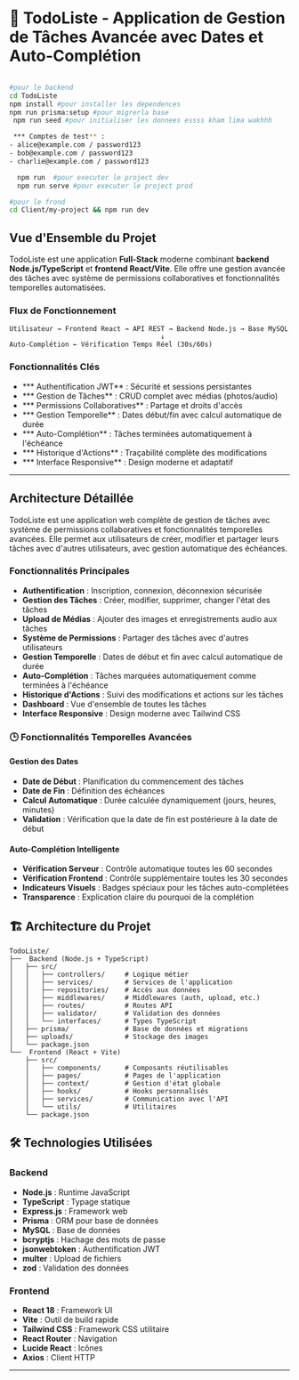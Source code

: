 # 📝 TodoListe - Application de Gestion de Tâches Avancée avec Dates et Auto-Complétion

```bash

#pour le backend
cd TodoListe
npm install #pour installer les dependences
npm run prisma:setup #pour migrerla base
 npm run seed #pour initialiser les donnees essss kham lima wakhhh

 *** Comptes de test** :
- alice@example.com / password123
- bob@example.com / password123
- charlie@example.com / password123

  npm run  #pour executer le project dev
  npm run serve #pour executer le project prod

#pour le frond
cd Client/my-project && npm run dev
```

## Vue d'Ensemble du Projet

TodoListe est une application **Full-Stack** moderne combinant **backend Node.js/TypeScript** et **frontend React/Vite**. Elle offre une gestion avancée des tâches avec système de permissions collaboratives et fonctionnalités temporelles automatisées.

###  Flux de Fonctionnement

```
Utilisateur → Frontend React → API REST → Backend Node.js → Base MySQL
                                      ↓
Auto-Complétion ← Vérification Temps Réel (30s/60s)
```

###  Fonctionnalités Clés

- *** Authentification JWT** : Sécurité et sessions persistantes
- *** Gestion de Tâches** : CRUD complet avec médias (photos/audio)
- *** Permissions Collaboratives** : Partage et droits d'accès
- *** Gestion Temporelle** : Dates début/fin avec calcul automatique de durée
- *** Auto-Complétion** : Tâches terminées automatiquement à l'échéance
- *** Historique d'Actions** : Traçabilité complète des modifications
- *** Interface Responsive** : Design moderne et adaptatif

---

##  Architecture Détaillée

TodoListe est une application web complète de gestion de tâches avec système de permissions collaboratives et fonctionnalités temporelles avancées. Elle permet aux utilisateurs de créer, modifier et partager leurs tâches avec d'autres utilisateurs, avec gestion automatique des échéances.

### Fonctionnalités Principales

- **Authentification** : Inscription, connexion, déconnexion sécurisée
- **Gestion des Tâches** : Créer, modifier, supprimer, changer l'état des tâches
- **Upload de Médias** : Ajouter des images et enregistrements audio aux tâches
- **Système de Permissions** : Partager des tâches avec d'autres utilisateurs
- **Gestion Temporelle** : Dates de début et fin avec calcul automatique de durée
- **Auto-Complétion** : Tâches marquées automatiquement comme terminées à l'échéance
- **Historique d'Actions** : Suivi des modifications et actions sur les tâches
- **Dashboard** : Vue d'ensemble de toutes les tâches
- **Interface Responsive** : Design moderne avec Tailwind CSS

### 🕒 Fonctionnalités Temporelles Avancées

#### Gestion des Dates
- **Date de Début** : Planification du commencement des tâches
- **Date de Fin** : Définition des échéances
- **Calcul Automatique** : Durée calculée dynamiquement (jours, heures, minutes)
- **Validation** : Vérification que la date de fin est postérieure à la date de début

#### Auto-Complétion Intelligente
- **Vérification Serveur** : Contrôle automatique toutes les 60 secondes
- **Vérification Frontend** : Contrôle supplémentaire toutes les 30 secondes
- **Indicateurs Visuels** : Badges spéciaux pour les tâches auto-complétées
- **Transparence** : Explication claire du pourquoi de la complétion

## 🏗️ Architecture du Projet

```
TodoListe/
├──  Backend (Node.js + TypeScript)
│   ├── src/
│   │   ├── controllers/     # Logique métier
│   │   ├── services/        # Services de l'application
│   │   ├── repositories/    # Accès aux données
│   │   ├── middlewares/     # Middlewares (auth, upload, etc.)
│   │   ├── routes/          # Routes API
│   │   ├── validator/       # Validation des données
│   │   └── interfaces/      # Types TypeScript
│   ├── prisma/              # Base de données et migrations
│   ├── uploads/             # Stockage des images
│   └── package.json
└──  Frontend (React + Vite)
    ├── src/
    │   ├── components/      # Composants réutilisables
    │   ├── pages/           # Pages de l'application
    │   ├── context/         # Gestion d'état globale
    │   ├── hooks/           # Hooks personnalisés
    │   ├── services/        # Communication avec l'API
    │   └── utils/           # Utilitaires
    └── package.json
```

## 🛠️ Technologies Utilisées

### Backend
- **Node.js** : Runtime JavaScript
- **TypeScript** : Typage statique
- **Express.js** : Framework web
- **Prisma** : ORM pour base de données
- **MySQL** : Base de données
- **bcryptjs** : Hachage des mots de passe
- **jsonwebtoken** : Authentification JWT
- **multer** : Upload de fichiers
- **zod** : Validation des données

### Frontend
- **React 18** : Framework UI
- **Vite** : Outil de build rapide
- **Tailwind CSS** : Framework CSS utilitaire
- **React Router** : Navigation
- **Lucide React** : Icônes
- **Axios** : Client HTTP

---

